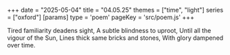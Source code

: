 +++
date = "2025-05-04"
title = "04.05.25"
themes = ["time", "light"]
series = ["oxford"]
[params]
  type = 'poem'
  pageKey = 'src/poem.js'
+++

Tired familiarity deadens sight,
A subtle blindness to uproot,
Until all the vigour of the Sun,
Lines thick same bricks and stones,
With glory dampened over time.

